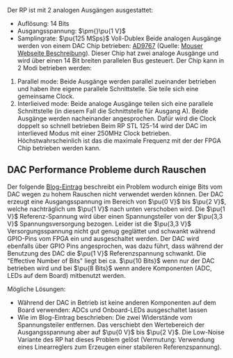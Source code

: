 Der RP ist mit 2 analogen Ausgängen ausgestattet:
- Auflösung: 14 Bits
- Ausgangsspannung: $\pm{}\pu{1 V}$
- Samplingrate: $\pu{125 MSps}$ Voll-Dublex
Beide analogen Ausgänge werden von einem DAC Chip betrieben: [AD9767](http://www.analog.com/media/en/technical-documentation/data-sheets/AD9763_9765_9767.pdf) (Quelle: [Mouser Webseite Beschreibung](https://www.mouser.de/c/n/embedded-solutions/?m=Red%20Pitaya)). Dieser Chip hat zwei analoge Ausgänge und wird über einen 14 Bit breiten parallelen Bus gesteuert. Der Chip kann in 2 Modi betrieben werden:
1. Parallel mode: Beide Ausgänge werden parallel zueinander betrieben und haben ihre eigene parallele Schnittstelle. Sie teile sich eine gemeinsame Clock.
2. Interlieived mode: Beide analoge Ausgänge teilen sich eine parallele Schnittstelle (in diesem Fall die Schnittstelle für Ausgang A). Beide Ausgänge werden nacheinander angesprochen. Dafür wird die Clock doppelt so schnell betrieben
Beim RP STL 125-14 wird der DAC im interlieved Modus mit einer 250MHz Clock betrieben. Höchstwahrscheinlich ist das die maximale Frequenz mit der der FPGA Chip betrieben werden kann.

## DAC Performance Probleme durch Rauschen

Der folgende [Blog-Eintrag](https://ln1985blog.wordpress.com/2016/02/07/red-pitaya-dac-performance/) beschreibt ein Problem wodurch einige Bits vom DAC wegen zu hohem Rauschen nicht verwendet werden können. Der DAC erzeugt eine Ausgangsspannung im Bereich von $\pu{0 V}$ bis $\pu{2 V}$, welche nachträglich um $\pu{1 V}$ nach unten verschoben wird. Die $\pu{1 V}$ Referenz-Spannung wird über einen Spannungsteiler von der $\pu{3,3 V}$ Spannungsversorgung bezogen. Leider ist die $\pu{3,3 V}$ Versorgungsspannung nicht gut genug geglättet und schwankt während GPIO-Pins vom FPGA ein und ausgeschaltet werden. Der DAC wird ebenfalls über GPIO Pins angesprochen, was dazu führt, dass während der Benutzung des DAC die $\pu{1 V}$ Referenzspannung schwankt. Die "Effective Number of Bits" liegt bei ca. $\pu{10 Bits}$ wenn nur der DAC betrieben wird und bei $\pu{8 Bits}$ wenn andere Komponenten (ADC, LEDs auf dem Board) mitbenutzt werden.

Mögliche Lösungen:
- Während der DAC in Betrieb ist keine anderen Komponenten auf dem Board verwenden: ADCs und Onboard-LEDs ausgeschaltet lassen
- Wie im Blog-Eintrag beschrieben: Die zwei Widerstände vom Spannungsteiler entfernen. Das verschiebt den Wertebereich der Ausgangsspannung aber auf $\pu{0 V}$ bis $\pu{2 V}$.
Die Low-Noise Variante des RP hat dieses Problem gelöst (Vermutung: Verwendung eines Linearreglers zum Erzeugen einer stabileren Referenzspannung).